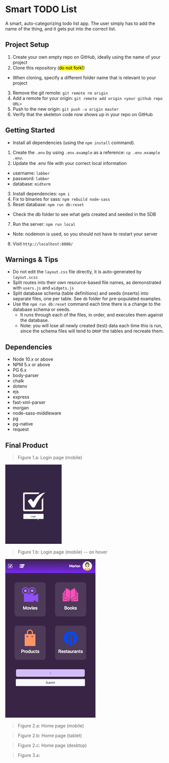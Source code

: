 # Smart TODO List

A smart, auto-categorizing todo list app. The user simply has to add the name of the thing, and it gets put into the correct list.

## Project Setup

1. Create your own empty repo on GitHub, ideally using the name of your project
2. Clone this repository (<mark>do not fork!</mark>)

- When cloning, specify a different folder name that is relevant to your project

3. Remove the git remote: `git remote rm origin`
4. Add a remote for your origin: `git remote add origin <your github repo URL>`
5. Push to the new origin: `git push -u origin master`
6. Verify that the skeleton code now shows up in your repo on GitHub

## Getting Started

- Install all dependencies (using the `npm install` command).

1. Create the `.env` by using `.env.example` as a reference: `cp .env.example .env`.
2. Update the .env file with your correct local information

- username: `labber`
- password: `labber`
- database: `midterm`

3. Install dependencies: `npm i`
4. Fix to binaries for sass: `npm rebuild node-sass`
5. Reset database: `npm run db:reset`

- Check the db folder to see what gets created and seeded in the SDB

7. Run the server: `npm run local`

- Note: nodemon is used, so you should not have to restart your server

8. Visit `http://localhost:8080/`

## Warnings & Tips

- Do not edit the `layout.css` file directly, it is auto-generated by `layout.scss`
- Split routes into their own resource-based file names, as demonstrated with `users.js` and `widgets.js`
- Split database schema (table definitions) and seeds (inserts) into separate files, one per table. See `db` folder for pre-populated examples.
- Use the `npm run db:reset` command each time there is a change to the database schema or seeds.
  - It runs through each of the files, in order, and executes them against the database.
  - Note: you will lose all newly created (test) data each time this is run, since the schema files will tend to `DROP` the tables and recreate them.

## Dependencies

- Node 10.x or above
- NPM 5.x or above
- PG 6.x
- body-parser
- chalk
- dotenv
- ejs
- express
- fast-xml-parser
- morgan
- node-sass-middleware
- pg
- pg-native
- request

## Final Product

> Figure 1.a: Login page (mobile)

!["Screenshot of login page - mobile -- on hover"](https://github.com/webtech-pmp/midterm_todo_list/blob/master/docs/Login-page-on-hover-Mobile-250H.png)

> Figure 1.b: Login page (mobile) -- on hover

!["Screenshot of login page - mobile -- on hover"](https://github.com/webtech-pmp/midterm_todo_list/blob/master/docs/Home-page-Mobile-500H.png)

> Figure 2.a: Home page (mobile)

> Figure 2.b: Home page (tablet)

> Figure 2.c: Home page (desktop)

> Figure 3.a:
